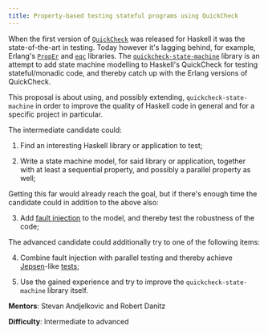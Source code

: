 ```yaml
---
title: Property-based testing stateful programs using QuickCheck
---
```


When the first version of
[`QuickCheck`](https://hackage.haskell.org/package/QuickCheck) was released for
Haskell it was the state-of-the-art in testing. Today however it's lagging
behind, for example, Erlang's [`PropEr`](https://github.com/manopapad/proper)
and [`eqc`](http://quviq.com/documentation/eqc/) libraries. The
[`quickcheck-state-machine`](https://github.com/advancedtelematic/quickcheck-state-machine)
library is an attempt to add state machine modelling to Haskell's QuickCheck for
testing stateful/monadic code, and thereby catch up with the Erlang versions of
QuickCheck.

This proposal is about using, and possibly extending, `quickcheck-state-machine`
in order to improve the quality of Haskell code in general and for a specific
project in particular.

The intermediate candidate could:

  1) Find an interesting Haskell library or application to test;

  2) Write a state machine model, for said library or application, together with
     at least a sequential property, and possibly a parallel property as well;

Getting this far would already reach the goal, but if there's enough time the
candidate could in addition to the above also:

  3) Add [fault injection](https://en.wikipedia.org/wiki/Fault_injection) to the
     model, and thereby test the robustness of the code;

The advanced candidate could additionally try to one of the following items:

  4) Combine fault injection with parallel testing and thereby achieve
     [Jepsen](https://github.com/jepsen-io/jepsen)-like
     [tests](https://jepsen.io/analyses);

  5) Use the gained experience and try to improve the `quickcheck-state-machine`
     library itself.


**Mentors**: Stevan Andjelkovic and Robert Danitz

**Difficulty**: Intermediate to advanced
